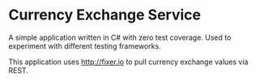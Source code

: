 # Currency Exchange Service

A simple application written in C# with zero test coverage. Used to experiment with different testing frameworks.

This application uses http://fixer.io to pull currency exchange values via REST.

